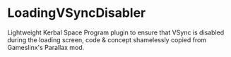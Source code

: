 # LoadingVSyncDisabler
Lightweight Kerbal Space Program plugin to ensure that VSync is disabled during the loading screen, code &amp; concept shamelessly copied from Gameslinx's Parallax mod.
